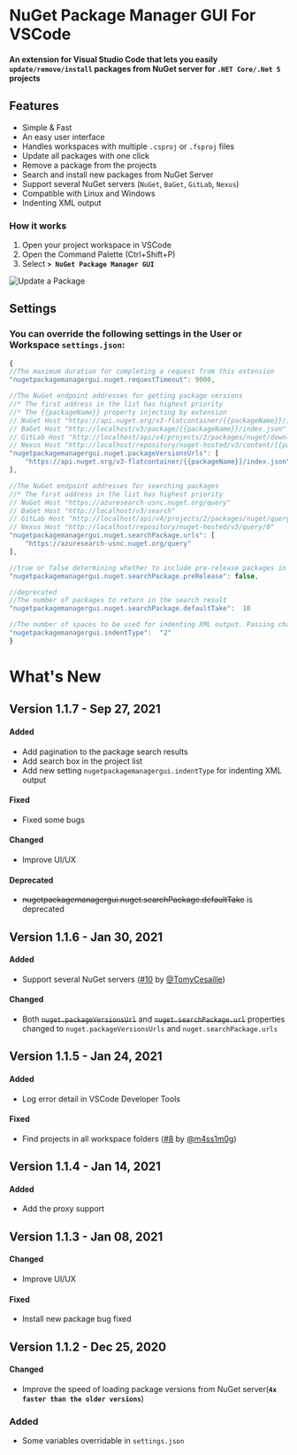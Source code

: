 # NuGet Package Manager GUI For VSCode

#### An extension for Visual Studio Code that lets you easily __`update/remove/install`__ packages from NuGet server for __`.NET Core/.Net 5`__ projects

## Features

- Simple & Fast
- An easy user interface
- Handles workspaces with multiple `.csproj` or `.fsproj` files
- Update all packages with one click
- Remove a package from the projects
- Search and install new packages from NuGet Server
- Support several NuGet servers (`NuGet`, `BaGet`, `GitLab`, `Nexus`)
- Compatible with Linux and Windows
- Indenting XML output


### How it works
1. Open your project workspace in VSCode
2. Open the Command Palette (Ctrl+Shift+P) 
3. Select **`> NuGet Package Manager GUI`**



![Update a Package](https://raw.githubusercontent.com/aliasadidev/vscode-npm-gui/main/images/demo2-v1.1.7.gif)



## Settings
### You can override the following settings in the **User or Workspace** `settings.json`:
```js
{
//The maximum duration for completing a request from this extension
"nugetpackagemanagergui.nuget.requestTimeout": 9000,

//The NuGet endpoint addresses for getting package versions
//* The first address in the list has highest priority
//* The {{packageName}} property injecting by extension
// NuGet Host "https://api.nuget.org/v3-flatcontainer/{{packageName}}/index.json"
// BaGet Host "http://localhost/v3/package/{{packageName}}/index.json"
// GitLab Host "http://localhost/api/v4/projects/2/packages/nuget/download/{{packageName}}/index.json"
// Nexus Host "http://localhost/repository/nuget-hosted/v3/content/{{packageName}}/index.json"
"nugetpackagemanagergui.nuget.packageVersionsUrls": [
    "https://api.nuget.org/v3-flatcontainer/{{packageName}}/index.json"
],

//The NuGet endpoint addresses for searching packages
//* The first address in the list has highest priority
// NuGet Host "https://azuresearch-usnc.nuget.org/query"
// BaGet Host "http://localhost/v3/search"
// GitLab Host "http://localhost/api/v4/projects/2/packages/nuget/query"
// Nexus Host "http://localhost/repository/nuget-hosted/v3/query/0"
"nugetpackagemanagergui.nuget.searchPackage.urls": [
    "https://azuresearch-usnc.nuget.org/query"
],

//true or false determining whether to include pre-release packages in the result of the search
"nugetpackagemanagergui.nuget.searchPackage.preRelease": false,

//deprecated
//The number of packages to return in the search result
"nugetpackagemanagergui.nuget.searchPackage.defaultTake":  10

//The number of spaces to be used for indenting XML output. Passing characters like ' ' or '\t' are also accepted
"nugetpackagemanagergui.indentType":  "2"		
}

```

# What's New

## Version 1.1.7 - Sep 27, 2021
#### Added
*  Add pagination to the package search results 
*  Add search box in the project list
*  Add new setting `nugetpackagemanagergui.indentType` for indenting XML output
#### Fixed
*  Fixed some bugs
#### Changed
* Improve UI/UX

#### Deprecated
* ~~nugetpackagemanagergui.nuget.searchPackage.defaultTake~~ is deprecated


## Version 1.1.6 - Jan 30, 2021
#### Added
*  Support several NuGet servers ([#10](https://github.com/aliasadidev/vscode-npm-gui/pull/10) by [@TomyCesaille](https://github.com/TomyCesaille))
#### Changed
* Both ~~`nuget.packageVersionsUrl`~~ and ~~`nuget.searchPackage.url`~~ properties changed to `nuget.packageVersionsUrls` and `nuget.searchPackage.urls`

## Version 1.1.5 - Jan 24, 2021
#### Added
* Log error detail in VSCode Developer Tools
#### Fixed
*  Find projects in all workspace folders ([#8](https://github.com/aliasadidev/vscode-npm-gui/pull/8) by [@m4ss1m0g](https://github.com/m4ss1m0g))

## Version 1.1.4 - Jan 14, 2021
#### Added
* Add the proxy support


## Version 1.1.3 - Jan 08, 2021
#### Changed
* Improve UI/UX

#### Fixed
* Install new package bug fixed

## Version 1.1.2 - Dec 25, 2020
#### Changed
* Improve the speed of loading package versions from NuGet server(**`4x faster than the older versions`**)

### Added
* Some variables overridable in `settings.json`
